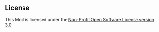 ## License
This Mod is licensed under the [Non-Profit Open Software License version 3.0](./LICENSE.md)
